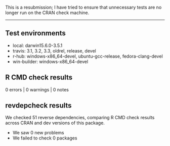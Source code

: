 This is a resubmission; I have tried to ensure that unnecessary tests are no longer run on the CRAN check machine.

---

## Test environments

* local: darwin15.6.0-3.5.1
* travis: 3.1, 3.2, 3.3, oldrel, release, devel
* r-hub: windows-x86_64-devel, ubuntu-gcc-release, fedora-clang-devel
* win-builder: windows-x86_64-devel

## R CMD check results

0 errors | 0 warnings | 0 notes

## revdepcheck results

We checked 51 reverse dependencies, comparing R CMD check results across CRAN and dev versions of this package.

 * We saw 0 new problems
 * We failed to check 0 packages
